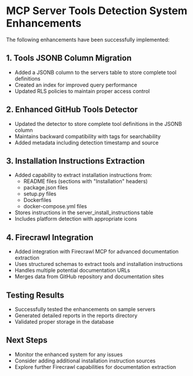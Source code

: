
# MCP Server Tools Detection System Enhancements

The following enhancements have been successfully implemented:

## 1. Tools JSONB Column Migration
- Added a JSONB column to the servers table to store complete tool definitions
- Created an index for improved query performance
- Updated RLS policies to maintain proper access control

## 2. Enhanced GitHub Tools Detector
- Updated the detector to store complete tool definitions in the JSONB column
- Maintains backward compatibility with tags for searchability
- Added metadata including detection timestamp and source

## 3. Installation Instructions Extraction
- Added capability to extract installation instructions from:
  - README files (sections with "Installation" headers)
  - package.json files
  - setup.py files
  - Dockerfiles
  - docker-compose.yml files
- Stores instructions in the server_install_instructions table
- Includes platform detection with appropriate icons

## 4. Firecrawl Integration
- Added integration with Firecrawl MCP for advanced documentation extraction
- Uses structured schemas to extract tools and installation instructions
- Handles multiple potential documentation URLs
- Merges data from GitHub repository and documentation sites

## Testing Results
- Successfully tested the enhancements on sample servers
- Generated detailed reports in the reports directory
- Validated proper storage in the database

## Next Steps
- Monitor the enhanced system for any issues
- Consider adding additional installation instruction sources
- Explore further Firecrawl capabilities for documentation extraction
      